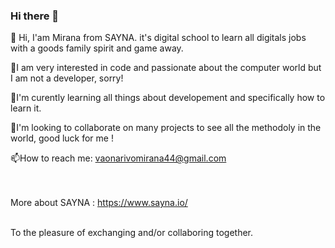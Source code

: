 ### Hi there 👋

👋 Hi, I'am Mirana from SAYNA. it's digital school to learn all digitals jobs with a goods family spirit and game away.

🤔I am very interested in code and passionate about the computer world but I am not a developer, sorry!

🌱I'm curently learning all things about developement and specifically how to learn it.

👯I'm looking to collaborate on many projects to see all the methodoly in the world, good luck for me !

📫How to reach me: vaonarivomirana44@gmail.com

<br><br>
More about SAYNA : https://www.sayna.io/
<br><br>

To the pleasure of exchanging and/or collaboring together.
